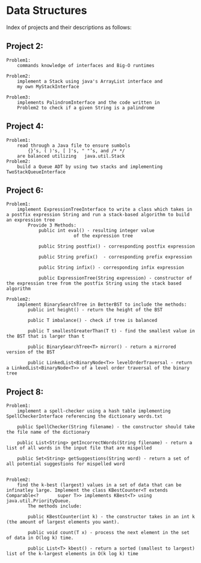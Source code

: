 # Data Structures
Index of projects and their descriptions as follows:


## Project 2:
	Problem1:
		commands knowledge of interfaces and Big-O runtimes 
		
	Problem2:
		implement a Stack using java's ArrayList interface and 
		my own MyStackInterface
		
	Problem3:
		implements PalindromInterface and the code written in
		Problem2 to check if a given String is a palindrome
		

## Project 4:
	Problem1:
		read through a Java file to ensure sumbols 
			{}’s, ( )'s, [ ]'s, " "’s, and /* */ 
		are balanced utilizing   java.util.Stack
	Problem2:
		build a Queue ADT by using two stacks and implementing TwoStackQueueInterface
	
		
## Project 6:
	Problem1:
		implement ExpressionTreeInterface to write a class which takes in a postfix expression String and run a stack-based algorithm to build an expression tree
			Provide 3 Methods:
				public int eval() - resulting integer value 
						     of the expression tree 
						     
				public String postfix() - corresponding postfix expression
				
				public String prefix()	- corresponding prefix expression
				
				public String infix() - corresponding infix expression		   
				
				public ExpressionTree(String expression) - constructor of the expression tree from the postfix String using the stack based algorithm
									     
	Problem2:
		implement BinarySearchTree in BetterBST to include the methods:
			public int height() - return the height of the BST
			
			public T imbalance() - check if tree is balanced
			
			public T smallestGreaterThan(T t) - find the smallest value in the BST that is larger than t
			
			public BinarySearchTree<T> mirror() - return a mirrored version of the BST
			
			public LinkedList<BinaryNode<T>> levelOrderTraversal - return a LinkedList<BinaryNode<T>> of a level order traversal of the binary tree
			
## Project 8:
	Problem1:
		implement a spell-checker using a hash table implementing SpellCheckerInterface referencing the dictionary words.txt
		
		public SpellChecker(String filename) - the constructor should take the file name of the dictionary
		
		public List<String> getIncorrectWords(String filename) - return a list of all words in the input file that are mispelled
		
		public Set<String> getSuggestions(String word) - return a set of all potential suggestions for mispelled word
		
	
	Problem2:
		find the k-best (largest) values in a set of data that can be infinatley large. Implement the class KBestCounter<T extends Comparable<?       super T>> implements KBest<T> using java.util.PriorityQueue.
			The methods include:
			
			public KBestCounter(int k) - the constructor takes in an int k (the amount of largest elements you want). 
			
			public void count(T x) - process the next element in the set of data in O(log k) time.
			
			public List<T> kbest() - return a sorted (smallest to largest) list of the k-largest elements in O(k log k) time
			
